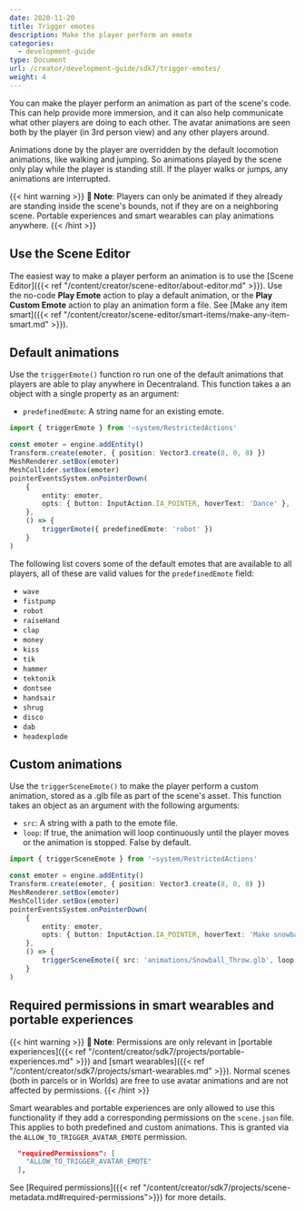 ```yaml
---
date: 2020-11-20
title: Trigger emotes
description: Make the player perform an emote
categories:
  - development-guide
type: Document
url: /creator/development-guide/sdk7/trigger-emotes/
weight: 4
---
```


You can make the player perform an animation as part of the scene's code. This can help provide more immersion, and it can also help communicate what other players are doing to each other. The avatar animations are seen both by the player (in 3rd person view) and any other players around.

Animations done by the player are overridden by the default locomotion animations, like walking and jumping. So animations played by the scene only play while the player is standing still. If the player walks or jumps, any animations are interrupted.

{{< hint warning >}}
**📔 Note**: Players can only be animated if they already are standing inside the scene's bounds, not if they are on a neighboring scene. Portable experiences and smart wearables can play animations anywhere.
{{< /hint >}}

## Use the Scene Editor

The easiest way to make a player perform an animation is to use the [Scene Editor]({{< ref "/content/creator/scene-editor/about-editor.md" >}}). Use the no-code **Play Emote** action to play a default animation, or the **Play Custom Emote** action to play an animation form a file. See [Make any item smart]({{< ref "/content/creator/scene-editor/smart-items/make-any-item-smart.md" >}}).

## Default animations

Use the `triggerEmote()` function ro run one of the default animations that players are able to play anywhere in Decentraland. This function takes a an object with a single property as an argument:

- `predefinedEmote`: A string name for an existing emote.

```ts
import { triggerEmote } from '~system/RestrictedActions'

const emoter = engine.addEntity()
Transform.create(emoter, { position: Vector3.create(8, 0, 8) })
MeshRenderer.setBox(emoter)
MeshCollider.setBox(emoter)
pointerEventsSystem.onPointerDown(
	{
		entity: emoter,
		opts: { button: InputAction.IA_POINTER, hoverText: 'Dance' },
	},
	() => {
		triggerEmote({ predefinedEmote: 'robot' })
	}
)
```

The following list covers some of the default emotes that are available to all players, all of these are valid values for the `predefinedEmote` field:

- `wave`
- `fistpump`
- `robot`
- `raiseHand`
- `clap`
- `money`
- `kiss`
- `tik`
- `hammer`
- `tektonik`
- `dontsee`
- `handsair`
- `shrug`
- `disco`
- `dab`
- `headexplode`

## Custom animations

Use the `triggerSceneEmote()` to make the player perform a custom animation, stored as a .glb file as part of the scene's asset. This function takes an object as an argument with the following arguments:

- `src`: A string with a path to the emote file.
- `loop`: If true, the animation will loop continuously until the player moves or the animation is stopped. False by default.

```ts
import { triggerSceneEmote } from '~system/RestrictedActions'

const emoter = engine.addEntity()
Transform.create(emoter, { position: Vector3.create(8, 0, 8) })
MeshRenderer.setBox(emoter)
MeshCollider.setBox(emoter)
pointerEventsSystem.onPointerDown(
	{
		entity: emoter,
		opts: { button: InputAction.IA_POINTER, hoverText: 'Make snowball' },
	},
	() => {
		triggerSceneEmote({ src: 'animations/Snowball_Throw.glb', loop: false })
	}
)
```

## Required permissions in smart wearables and portable experiences

{{< hint warning >}}
**📔 Note**: Permissions are only relevant in [portable experiences]({{< ref "/content/creator/sdk7/projects/portable-experiences.md" >}}) and [smart wearables]({{< ref "/content/creator/sdk7/projects/smart-wearables.md" >}}). Normal scenes (both in parcels or in Worlds) are free to use avatar animations and are not affected by permissions.
{{< /hint >}}

Smart wearables and portable experiences are only allowed to use this functionality if they add a corresponding permissions on the `scene.json` file. This applies to both predefined and custom animations. This is granted via the `ALLOW_TO_TRIGGER_AVATAR_EMOTE` permission.

```json
  "requiredPermissions": [
    "ALLOW_TO_TRIGGER_AVATAR_EMOTE"
  ],
```

See [Required permissions]({{< ref "/content/creator/sdk7/projects/scene-metadata.md#required-permissions">}}) for more details.
